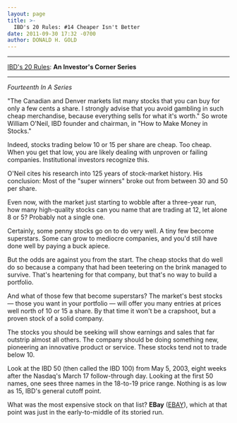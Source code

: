 ```yaml
---
layout: page
title: >-
  IBD's 20 Rules: #14 Cheaper Isn't Better
date: 2011-09-30 17:32 -0700
author: DONALD H. GOLD
---
```





  





---

  

[IBD's 20 Rules](https://www.investors.com/NewsAndAnalysis/SpecialReport/583489/201109141435/IBDs-20-Rules-for-Your-Investment-Success.aspx): **An Investor's Corner Series**  



---


  

*Fourteenth In A Series*

  

"The Canadian and Denver markets list many stocks that you can buy for only a few cents a share. I strongly advise that you avoid gambling in such cheap merchandise, because everything sells for what it's worth." So wrote William O'Neil, IBD founder and chairman, in "How to Make Money in Stocks."

  

Indeed, stocks trading below 10 or 15 per share are cheap. Too cheap. When you get that low, you are likely dealing with unproven or failing companies. Institutional investors recognize this.

  

O'Neil cites his research into 125 years of stock-market history. His conclusion: Most of the "super winners" broke out from between 30 and 50 per share.

  

Even now, with the market just starting to wobble after a three-year run, how many high-quality stocks can you name that are trading at 12, let alone 8 or 5? Probably not a single one.

  

Certainly, some penny stocks go on to do very well. A tiny few become superstars. Some can grow to mediocre companies, and you'd still have done well by paying a buck apiece.

  

But the odds are against you from the start. The cheap stocks that do well do so because a company that had been teetering on the brink managed to survive. That's heartening for that company, but that's no way to build a portfolio.

  

And what of those few that become superstars? The market's best stocks — those you want in your portfolio — will offer you many entries at prices well north of 10 or 15 a share. By that time it won't be a crapshoot, but a proven stock of a solid company.

  

The stocks you should be seeking will show earnings and sales that far outstrip almost all others. The company should be doing something new, pioneering an innovative product or service. These stocks tend not to trade below 10.

  

Look at the IBD 50 (then called the IBD 100) from May 5, 2003, eight weeks after the Nasdaq's March 17 follow-through day. Looking at the first 50 names, one sees three names in the 18-to-19 price range. Nothing is as low as 15, IBD's general cutoff point.

  

What was the most expensive stock on that list? **EBay** ([EBAY](https://research.investors.com/quote.aspx?symbol=EBAY)), which at that point was just in the early-to-middle of its storied run.




